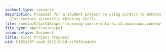 ```yaml
---
content_type: resource
description: Proposal for a student project on using Scratch to enhance students'
  21st century scientific thinking skills.
file: /media/https%3A/open-learning-course-data-rc.s3.amazonaws.com/mas-714j-technologies-for-creative-learning-fall-2009/bf92a207caa031720b1dccf0f9ce4c6b_MITMAS_714JF09_proj4_prop.pdf
file_type: application/pdf
resourcetype: Document
title: Final Project Proposal
uid: bf92a207-caa0-3172-0b1d-ccf0f9ce4c6b
---
```

